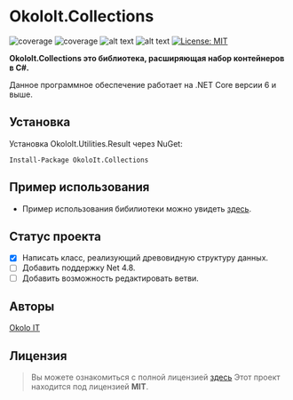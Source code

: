 # OkoloIt.Collections

![coverage](https://img.shields.io/badge/version-1.0.0-blue) ![coverage](https://img.shields.io/badge/-Okolo%20IT-orange) ![alt text](https://github.com/open-telemetry/opentelemetry-dotnet/actions/workflows/linux-ci.yml/badge.svg?branch=main) ![alt text](https://github.com/open-telemetry/opentelemetry-dotnet/actions/workflows/windows-ci.yml/badge.svg?branch=main) [![License: MIT](https://img.shields.io/badge/License-MIT-yellow.svg)](https://github.com/SilverWolf2k20/OkoloIt.Utilities.Result/blob/master/LICENSE.md)

**OkoloIt.Collections это библиотека, расширяющая набор контейнеров в C#.**

Данное программное обеспечение работает на .NET Core версии 6 и выше.

## Установка

Установка OkoloIt.Utilities.Result через NuGet:

```
Install-Package OkoloIt.Collections
```

## Пример использования

- Пример использования бибилиотеки можно увидеть [здесь](https://github.com/SilverWolf2k20/OkoloIt.Collections/tree/master/samples).

## Статус проекта

 - [x] Написать класс, реализующий древовидную структуру данных.
 - [ ] Добавить поддержку Net 4.8.
 - [ ] Добавить возможность редактировать ветви.

## Авторы

[Okolo IT](https://vk.com/okolo_it_govnokoding)

## Лицензия
>Вы можете ознакомиться с полной лицензией [здесь](https://github.com/SilverWolf2k20/OkoloIt.Collections/blob/master/LICENSE.md)
Этот проект находится под лицензией **MIT**.
